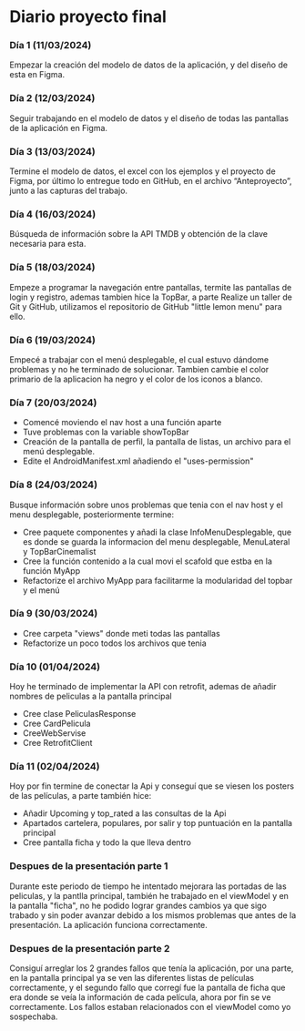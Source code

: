 # Diario proyecto final

### Día 1 (11/03/2024)

Empezar la creación del modelo de datos de la aplicación, y del diseño de esta en Figma.

### Día 2 (12/03/2024)

Seguir trabajando en el modelo de datos y el diseño de todas las pantallas de la aplicación en Figma.

### Día 3 (13/03/2024)

Termine el modelo de datos, el excel con los ejemplos y el proyecto de Figma, por último lo entregue todo en GitHub, en el archivo “Anteproyecto”, junto a las capturas del trabajo.

### Día 4 (16/03/2024)

Búsqueda de información sobre la API TMDB y obtención de la clave necesaria para esta.

### Día 5 (18/03/2024)

Empeze a programar la navegación entre pantallas, termite las pantallas de login y registro, ademas tambien hice la TopBar, a parte Realize un taller de Git y GitHub, utilizamos el repositorio de GitHub "little lemon menu" para ello.

### Día 6 (19/03/2024)

Empecé a trabajar con el menú desplegable, el cual estuvo dándome problemas y no he terminado de solucionar. Tambien cambie el color primario de la aplicacion ha negro y el color de los iconos a blanco.

### Día 7 (20/03/2024)

- Comencé moviendo el nav host a una función aparte
- Tuve problemas con la variable showTopBar
- Creación de la pantalla de perfil, la pantalla de listas, un archivo para el menú desplegable.
- Edite el AndroidManifest.xml añadiendo el "uses-permission"

### Día 8 (24/03/2024)

Busque información sobre unos problemas que tenia con el nav host y el menu desplegable, posteriormente termine:
- Cree paquete componentes y añadi la clase InfoMenuDesplegable, que es donde se guarda la informacion del menu desplegable, MenuLateral y TopBarCinemalist
- Cree la función contenido a la cual movi el scafold que estba en la función MyApp
- Refactorize el archivo MyApp para facilitarme la modularidad del topbar y el menú

### Día 9 (30/03/2024)

- Cree carpeta "views" donde meti todas las pantallas
- Refactorize un poco todos los archivos que tenia

### Día 10 (01/04/2024)

Hoy he terminado de implementar la API con retrofit, ademas de añadir nombres de peliculas a la pantalla principal
- Cree clase PeliculasResponse
- Cree CardPelicula
- CreeWebServise
- Cree RetrofitClient

### Día 11 (02/04/2024)

Hoy por fin termine de conectar la Api y conseguí que se viesen los posters de las películas, a parte también hice:
- Añadir Upcoming y top_rated a las consultas de la Api
- Apartados cartelera, populares, por salir y top puntuación en la pantalla principal
- Cree pantalla ficha y todo la que lleva dentro

### Despues de la presentación parte 1

Durante este periodo de tiempo he intentado mejorara las portadas de las peliculas, y la pantlla principal, 
también he trabajado en el viewModel y en la pantalla "ficha", no he podido lograr grandes cambios ya que sigo trabado
y sin poder avanzar debido a los mismos problemas que antes de la presentación. La aplicación funciona correctamente.

### Despues de la presentación parte 2

Consiguí arreglar los 2 grandes fallos que tenía la aplicación, por una parte, en la pantalla principal ya
se ven las diferentes listas de películas correctamente, y el segundo fallo que corregí fue la pantalla de ficha
que era donde se veía la información de cada película, ahora por fin se ve correctamente. Los fallos estaban relacionados 
con el viewModel como yo sospechaba.